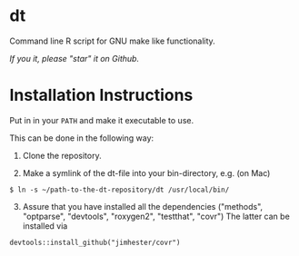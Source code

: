 dt
==

Command line R script for GNU make like functionality.

*If you it, please "star" it on Github.*

Installation Instructions
=========================

Put in in your `PATH` and make it executable to use.

This can be done in the following way:
1) Clone the repository.

2) Make a symlink of the dt-file into your bin-directory, e.g. (on Mac)
```splus
$ ln -s ~/path-to-the-dt-repository/dt /usr/local/bin/
```

3) Assure that you have installed all the dependencies
("methods", "optparse", "devtools", "roxygen2", "testthat", "covr")
The latter can be installed via 
```splus
devtools::install_github("jimhester/covr")
```